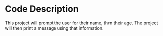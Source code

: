 # Code Description
This project will prompt the user for their name, then their age. The project will then print a message using that information.
